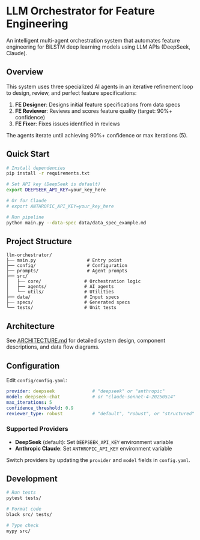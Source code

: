 # LLM Orchestrator for Feature Engineering

An intelligent multi-agent orchestration system that automates feature engineering for BiLSTM deep learning models using LLM APIs (DeepSeek, Claude).

## Overview

This system uses three specialized AI agents in an iterative refinement loop to design, review, and perfect feature specifications:

1. **FE Designer**: Designs initial feature specifications from data specs
2. **FE Reviewer**: Reviews and scores feature quality (target: 90%+ confidence)
3. **FE Fixer**: Fixes issues identified in reviews

The agents iterate until achieving 90%+ confidence or max iterations (5).

## Quick Start

```bash
# Install dependencies
pip install -r requirements.txt

# Set API key (DeepSeek is default)
export DEEPSEEK_API_KEY=your_key_here

# Or for Claude
# export ANTHROPIC_API_KEY=your_key_here

# Run pipeline
python main.py --data-spec data/data_spec_example.md
```

## Project Structure

```
llm-orchestrator/
├── main.py                   # Entry point
├── config/                   # Configuration
├── prompts/                  # Agent prompts
├── src/
│   ├── core/                # Orchestration logic
│   ├── agents/              # AI agents
│   └── utils/               # Utilities
├── data/                    # Input specs
├── specs/                   # Generated specs
└── tests/                   # Unit tests
```

## Architecture

See [ARCHITECTURE.md](ARCHITECTURE.md) for detailed system design, component descriptions, and data flow diagrams.

## Configuration

Edit `config/config.yaml`:
```yaml
provider: deepseek              # "deepseek" or "anthropic"
model: deepseek-chat            # or "claude-sonnet-4-20250514"
max_iterations: 5
confidence_threshold: 0.9
reviewer_type: robust           # "default", "robust", or "structured"
```

### Supported Providers

- **DeepSeek** (default): Set `DEEPSEEK_API_KEY` environment variable
- **Anthropic Claude**: Set `ANTHROPIC_API_KEY` environment variable

Switch providers by updating the `provider` and `model` fields in `config.yaml`.

## Development

```bash
# Run tests
pytest tests/

# Format code
black src/ tests/

# Type check
mypy src/
```
